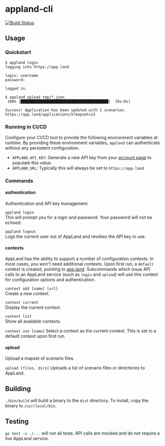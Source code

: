 # appland-cli
[![Build Status](https://travis-ci.com/applandinc/appland.svg?token=oNqy5hPadVE4PUAF9ZWk&branch=master)](https://travis-ci.com/applandinc/appland)

## Usage
### Quickstart
```
$ appland login
logging into https://app.land

login: username
password:

logged in.

$ appland upload tmp/*.json
 100% |████████████████████████████████████████|  [0s:0s]

Success! Application has been updated with 1 scenarios.
https://app.land/applications/5?mapset=13
```

### Running in CI/CD
Configure your CI/CD tool to provide the following environment variables at
runtime. By providing these environment variables, `appland` can authenticate
without any persistent configuration.
- `APPLAND_API_KEY`: Generate a new API key from your [account page](https://app.land/user) to populate this value.
- `APPLAND_URL`: Typically this will always be set to `https://app.land`


### Commands
#### authentication
Authentication and API key management.

`appland login`  
This will prompt you for a login and password. Your password will not be echoed.

`appland logout`  
Logs the current user out of AppLand and revokes the API key in use.

#### contexts
AppLand has the ability to support a number of configuration contexts. In most
cases, you won't need additional contexts. Upon first run, a `default` context
is created, pointing to [app.land](https://app.land). Subcommands which issue
API calls to an AppLand service (such as `login` and `upload`) will use this
context for configuration options and authentication.

`context add [name] [url]`  
Create a new context.

`context current`  
Display the current context.

`context list`  
Show all available contexts.

`context use [name]`
Select a context as the current context. This is set to a default context upon
first run.

#### upload
Upload a mapset of scenario files.

`upload [files, dirs]`
Uploads a list of scenario files or directories to AppLand.

## Building
`./bin/build` will build a binary to the `dist` directory. To install, copy the
binary to `/usr/local/bin`.

## Testing
`go test -v ./...` will run all tests. API calls are mocked and do not require a
live AppLand service.
